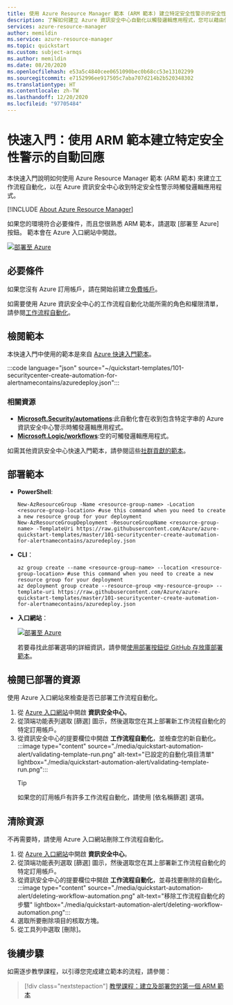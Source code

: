 ```yaml
---
title: 使用 Azure Resource Manager 範本 (ARM 範本) 建立特定安全性警示的安全性自動化
description: 了解如何建立 Azure 資訊安全中心自動化以觸發邏輯應用程式，您可以藉由使用 Azure Resource Manager 範本 (ARM 範本) 由特定資訊安全中心警示來觸發。
services: azure-resource-manager
author: memildin
ms.service: azure-resource-manager
ms.topic: quickstart
ms.custom: subject-armqs
ms.author: memildin
ms.date: 08/20/2020
ms.openlocfilehash: e53a5c4840cee0651090bec0b68cc53e13102299
ms.sourcegitcommit: e7152996ee917505c7aba707d214b2b520348302
ms.translationtype: HT
ms.contentlocale: zh-TW
ms.lasthandoff: 12/20/2020
ms.locfileid: "97705484"
---
```

# <a name="quickstart-create-an-automatic-response-to-a-specific-security-alert-using-an-arm-template"></a>快速入門：使用 ARM 範本建立特定安全性警示的自動回應

本快速入門說明如何使用 Azure Resource Manager 範本 (ARM 範本) 來建立工作流程自動化，以在 Azure 資訊安全中心收到特定安全性警示時觸發邏輯應用程式。

[!INCLUDE [About Azure Resource Manager](../../includes/resource-manager-quickstart-introduction.md)]

如果您的環境符合必要條件，而且您很熟悉 ARM 範本，請選取 [部署至 Azure] 按鈕。 範本會在 Azure 入口網站中開啟。

[![部署至 Azure](../media/template-deployments/deploy-to-azure.svg)](https://portal.azure.com/#create/Microsoft.Template/uri/https%3a%2f%2fraw.githubusercontent.com%2fAzure%2fazure-quickstart-templates%2fmaster%2f101-securitycenter-create-automation-for-alertnamecontains%2fazuredeploy.json)

## <a name="prerequisites"></a>必要條件

如果您沒有 Azure 訂用帳戶，請在開始前建立[免費帳戶](https://azure.microsoft.com/free/?WT.mc_id=A261C142F)。

如需要使用 Azure 資訊安全中心的工作流程自動化功能所需的角色和權限清單，請參閱[工作流程自動化](workflow-automation.md)。

## <a name="review-the-template"></a>檢閱範本

本快速入門中使用的範本是來自 [Azure 快速入門範本](https://azure.microsoft.com/resources/templates/101-securitycenter-create-automation-for-alertnamecontains/)。

:::code language="json" source="~/quickstart-templates/101-securitycenter-create-automation-for-alertnamecontains/azuredeploy.json":::

### <a name="relevant-resources"></a>相關資源

- [**Microsoft.Security/automations**](/azure/templates/microsoft.security/automations):此自動化會在收到包含特定字串的 Azure 資訊安全中心警示時觸發邏輯應用程式。
- [**Microsoft.Logic/workflows**](/azure/templates/microsoft.logic/workflows):空的可觸發邏輯應用程式。

如需其他資訊安全中心快速入門範本，請參閱這些[社群貢獻的範本](https://azure.microsoft.com/resources/templates/?resourceType=Microsoft.Security&pageNumber=1&sort=Popular)。

## <a name="deploy-the-template"></a>部署範本

- **PowerShell**:

  ```azurepowershell-interactive
  New-AzResourceGroup -Name <resource-group-name> -Location <resource-group-location> #use this command when you need to create a new resource group for your deployment
  New-AzResourceGroupDeployment -ResourceGroupName <resource-group-name> -TemplateUri https://raw.githubusercontent.com/Azure/azure-quickstart-templates/master/101-securitycenter-create-automation-for-alertnamecontains/azuredeploy.json
  ```

- **CLI**：

  ```azurecli-interactive
  az group create --name <resource-group-name> --location <resource-group-location> #use this command when you need to create a new resource group for your deployment
  az deployment group create --resource-group <my-resource-group> --template-uri https://raw.githubusercontent.com/Azure/azure-quickstart-templates/master/101-securitycenter-create-automation-for-alertnamecontains/azuredeploy.json
  ```

- **入口網站**：

  [![部署至 Azure](../media/template-deployments/deploy-to-azure.svg)](https://portal.azure.com/#create/Microsoft.Template/uri/https%3a%2f%2fraw.githubusercontent.com%2fAzure%2fazure-quickstart-templates%2fmaster%2f101-securitycenter-create-automation-for-alertnamecontains%2fazuredeploy.json)

  若要尋找此部署選項的詳細資訊，請參閱[使用部署按鈕從 GitHub 存放庫部署範本](../azure-resource-manager/templates/deploy-to-azure-button.md)。

## <a name="review-deployed-resources"></a>檢閱已部署的資源

使用 Azure 入口網站來檢查是否已部署工作流程自動化。

1. 從 [Azure 入口網站](https://portal.azure.com)中開啟 **資訊安全中心**。
1. 從頂端功能表列選取 [篩選] 圖示，然後選取您在其上部署新工作流程自動化的特定訂用帳戶。
1. 從資訊安全中心的提要欄位中開啟 **工作流程自動化**，並檢查您的新自動化。
    :::image type="content" source="./media/quickstart-automation-alert/validating-template-run.png" alt-text="已設定的自動化項目清單" lightbox="./media/quickstart-automation-alert/validating-template-run.png":::
    >[!TIP]
    > 如果您的訂用帳戶有許多工作流程自動化，請使用 [依名稱篩選] 選項。

## <a name="clean-up-resources"></a>清除資源

不再需要時，請使用 Azure 入口網站刪除工作流程自動化。

1. 從 [Azure 入口網站](https://portal.azure.com)中開啟 **資訊安全中心**。
1. 從頂端功能表列選取 [篩選] 圖示，然後選取您在其上部署新工作流程自動化的特定訂用帳戶。
1. 從資訊安全中心的提要欄位中開啟 **工作流程自動化**，並尋找要刪除的自動化。
    :::image type="content" source="./media/quickstart-automation-alert/deleting-workflow-automation.png" alt-text="移除工作流程自動化的步驟" lightbox="./media/quickstart-automation-alert/deleting-workflow-automation.png":::
1. 選取所要刪除項目的核取方塊。
1. 從工具列中選取 [刪除]。

## <a name="next-steps"></a>後續步驟

如需逐步教學課程，以引導您完成建立範本的流程，請參閱：

> [!div class="nextstepaction"]
> [教學課程：建立及部署您的第一個 ARM 範本](../azure-resource-manager/templates/template-tutorial-create-first-template.md)
